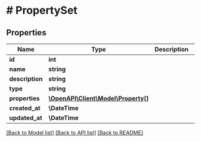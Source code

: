 # # PropertySet

## Properties

Name | Type | Description | Notes
------------ | ------------- | ------------- | -------------
**id** | **int** |  | [readonly]
**name** | **string** |  | [optional]
**description** | **string** |  | [optional]
**type** | **string** |  | [optional]
**properties** | [**\OpenAPI\Client\Model\Property[]**](Property.md) |  | [optional]
**created_at** | **\DateTime** |  | [readonly]
**updated_at** | **\DateTime** |  | [readonly]

[[Back to Model list]](../../README.md#models) [[Back to API list]](../../README.md#endpoints) [[Back to README]](../../README.md)
